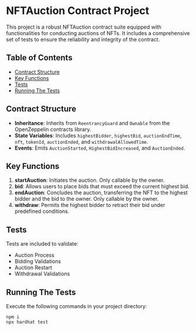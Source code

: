 # NFTAuction Contract Project

This project is a robust NFTAuction contract suite equipped with functionalities for conducting auctions of NFTs. It includes a comprehensive set of tests to ensure the reliability and integrity of the contract.

## Table of Contents

- [Contract Structure](#contract-structure)
- [Key Functions](#key-functions)
- [Tests](#tests)
- [Running The Tests](#Running-The-Tests)

## Contract Structure

- **Inheritance**: Inherits from `ReentrancyGuard` and `Ownable` from the OpenZeppelin contracts library.
- **State Variables**: Includes `highestBidder`, `highestBid`, `auctionEndTime`, `nft`, `tokenId`, `auctionEnded`, and `withdrawalAllowedTime`.
- **Events**: Emits `AuctionStarted`, `HighestBidIncreased`, and `AuctionEnded`.

## Key Functions

1. **startAuction**: Initiates the auction. Only callable by the owner.
2. **bid**: Allows users to place bids that must exceed the current highest bid.
3. **endAuction**: Concludes the auction, transferring the NFT to the highest bidder and the bid to the owner. Only callable by the owner.
4. **withdraw**: Permits the highest bidder to retract their bid under predefined conditions.

## Tests

Tests are included to validate:

- Auction Process
- Bidding Validations
- Auction Restart
- Withdrawal Validations

## Running The Tests

Execute the following commands in your project directory:

```shell
npm i
npx hardhat test
```
